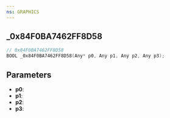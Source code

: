 ```yaml
---
ns: GRAPHICS
---
```

## _0x84F0BA7462FF8D58

```c
// 0x84F0BA7462FF8D58
BOOL _0x84F0BA7462FF8D58(Any* p0, Any p1, Any p2, Any p3);
```

## Parameters
* **p0**:
* **p1**:
* **p2**:
* **p3**:
